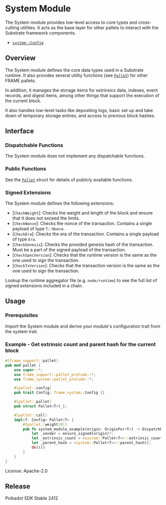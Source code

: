 # System Module

The System module provides low-level access to core types and cross-cutting utilities. It acts as the base layer for
other pallets to interact with the Substrate framework components.

- [`system::Config`](https://docs.rs/frame-system/latest/frame_system/pallet/trait.Config.html)

## Overview

The System module defines the core data types used in a Substrate runtime. It also provides several utility functions
(see [`Pallet`](https://docs.rs/frame-system/latest/frame_system/pallet/struct.Pallet.html)) for other FRAME pallets.

In addition, it manages the storage items for extrinsics data, indexes, event records, and digest items, among other
things that support the execution of the current block.

It also handles low-level tasks like depositing logs, basic set up and take down of temporary storage entries, and
access to previous block hashes.

## Interface

### Dispatchable Functions

The System module does not implement any dispatchable functions.

### Public Functions

See the [`Pallet`](https://docs.rs/frame-system/latest/frame_system/pallet/struct.Pallet.html) struct for details of
publicly available functions.

### Signed Extensions

The System module defines the following extensions:

  - [`CheckWeight`]: Checks the weight and length of the block and ensure that it does not exceed the limits.
  - [`CheckNonce`]: Checks the nonce of the transaction. Contains a single payload of type `T::Nonce`.
  - [`CheckEra`]: Checks the era of the transaction. Contains a single payload of type `Era`.
  - [`CheckGenesis`]: Checks the provided genesis hash of the transaction. Must be a part of the signed payload of the
    transaction.
  - [`CheckSpecVersion`]: Checks that the runtime version is the same as the one used to sign the transaction.
  - [`CheckTxVersion`]: Checks that the transaction version is the same as the one used to sign the transaction.

Lookup the runtime aggregator file (e.g. `node/runtime`) to see the full list of signed extensions included in a chain.

## Usage

### Prerequisites

Import the System module and derive your module's configuration trait from the system trait.

### Example - Get extrinsic count and parent hash for the current block

```rust
#[frame_support::pallet]
pub mod pallet {
    use super::*;
    use frame_support::pallet_prelude::*;
    use frame_system::pallet_prelude::*;

    #[pallet::config]
    pub trait Config: frame_system::Config {}

    #[pallet::pallet]
    pub struct Pallet<T>(_);

    #[pallet::call]
    impl<T: Config> Pallet<T> {
        #[pallet::weight(0)]
        pub fn system_module_example(origin: OriginFor<T>) -> DispatchResult {
            let _sender = ensure_signed(origin)?;
            let _extrinsic_count = <system::Pallet<T>>::extrinsic_count();
            let _parent_hash = <system::Pallet<T>>::parent_hash();
            Ok(())
        }
    }
}
```

License: Apache-2.0


## Release

Polkadot SDK Stable 2412
